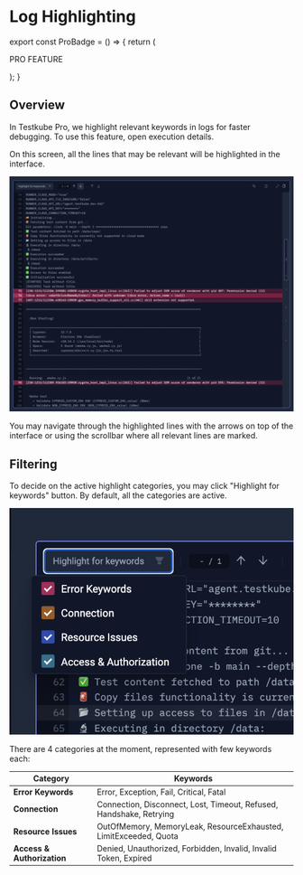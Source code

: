 # Log Highlighting

export const ProBadge = () => {
  return (
    <span>
      <p class="pro-badge">PRO FEATURE</p>
    </span>
  );
}

<ProBadge />

## Overview

In Testkube Pro, we highlight relevant keywords in logs for faster debugging. To use this feature, open execution details.

On this screen, all the lines that may be relevant will be highlighted in the interface.

![log-highlighting.png](../../img/log-highlighting.png)

You may navigate through the highlighted lines with the arrows on top of the interface
or using the scrollbar where all relevant lines are marked.

## Filtering

To decide on the active highlight categories, you may click "Highlight for keywords" button.
By default, all the categories are active.

![log-highlighting-filtering.png](../../img/log-highlighting-filtering.png)

There are 4 categories at the moment, represented with few keywords each:

| Category                   | Keywords                                                            |
|----------------------------|---------------------------------------------------------------------|
| **Error Keywords**         | Error, Exception, Fail, Critical, Fatal                             |
| **Connection**             | Connection, Disconnect, Lost, Timeout, Refused, Handshake, Retrying |
| **Resource Issues**        | OutOfMemory, MemoryLeak, ResourceExhausted, LimitExceeded, Quota    |
| **Access & Authorization** | Denied, Unauthorized, Forbidden, Invalid, Invalid Token, Expired    |